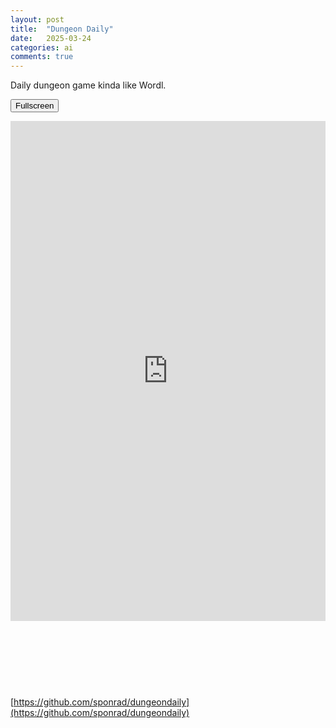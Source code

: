 ```yaml
---
layout: post
title:  "Dungeon Daily"
date:   2025-03-24
categories: ai
comments: true
---
```

Daily dungeon game kinda like Wordl.

<style>
.game-container {
    position: relative;
    width: 100%;
    max-width: 600px;
    padding-bottom: 180%; /* aspect ratio (height/width) */
    margin: 0 auto;
}

.game-container iframe {
    position: absolute;
    top: 0;
    left: 0;
    width: 100%;
    height: 100%;
    max-height: 800px;
    min-height: 650px;
    border: none;
}
</style>

<button onclick="document.getElementById('game-frame').requestFullscreen()">Fullscreen</button>
<div class="game-container">
    <iframe src="https://raw.githack.com/sponrad/dungeondaily/refs/heads/main/index.html"
            title="Game"
            allowfullscreen="true"
            id="game-frame"></iframe>
</div>

[https://github.com/sponrad/dungeondaily](https://github.com/sponrad/dungeondaily)
